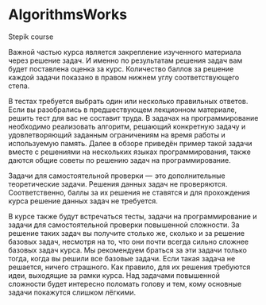 # AlgorithmsWorks
Stepik course

Важной частью курса является закрепление изученного материала через решение задач. И именно по результатам решения задач вам будет поставлена оценка за курс.
Количество баллов за решение каждой задачи показано в правом нижнем углу соответствующего степа.

В тестах требуется выбрать один или несколько правильных ответов. Если вы разобрались в предшествующем лекционном материале, решить тест для вас не составит труда. В задачах на программирование необходимо реализовать алгоритм, решающий конкретную задачу и удовлетворяющий заданным ограничениям на время работы и используемую память. Далее в обзоре приведён пример такой задачи вместе с решениями на нескольких языках программирования, также даются общие советы по решению задач на программирование.

Задачи для самостоятельной проверки —  это дополнительные теоретические задачи. Решения данных задач не проверяются. Соответственно, баллы за их решения не ставятся и для прохождения курса решение данных задач не требуется.

В курсе также будут встречаться тесты, задачи на программирование и задачи для самостоятельной проверки повышенной сложности. За решение таких задач вы получите столько же, сколько и за решение базовых задач, несмотря на то, что они почти всегда сильно сложнее базовых задач курса. Мы рекомендуем браться за эти задачи только тогда, когда вы решили все базовые задачи. Если такая задача не решается, ничего страшного. Как правило, для их решения требуются идеи, выходящие за рамки курса. Над задачами повышенной сложности будет интересно поломать голову и тем, кому основные задачи покажутся слишком лёгкими.